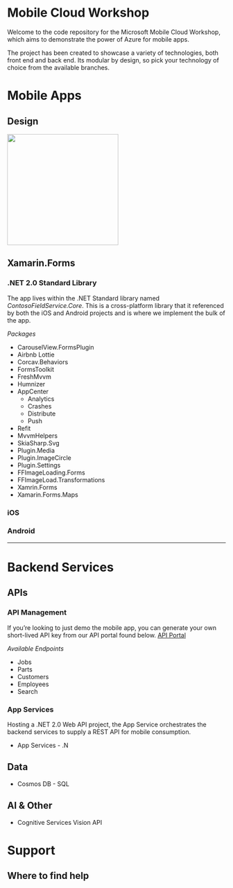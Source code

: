# Mobile Cloud Workshop

Welcome to the code repository for the Microsoft Mobile Cloud Workshop, which aims to demonstrate the power of Azure for mobile apps. 

The project has been created to showcase a variety of technologies, both front end and back end. Its modular by design, so pick your technology of choice from the available branches.  

# Mobile Apps
## Design
<img src="https://github.com/MikeCodesDotNet/Mobile-Cloud-Workshop/blob/master/Resources/Design/iPhone%20X%20-%20Splash.png" width="256">



## Xamarin.Forms
### .NET 2.0 Standard Library
The app lives within the .NET Standard library named *ContosoFieldService.Core*. This is a cross-platform library that it referenced by both the iOS and Android projects and is where we implement the bulk of the app. 

*Packages*
* CarouselView.FormsPlugin
* Airbnb Lottie 
* Corcav.Behaviors
* FormsToolkit
* FreshMvvm
* Humnizer
* AppCenter
	* Analytics
	* Crashes
	* Distribute
	* Push
* Refit
* MvvmHelpers
* SkiaSharp.Svg
* Plugin.Media
* Plugin.ImageCircle
* Plugin.Settings
* FFImageLoading.Forms
* FFImageLoad.Transformations
* Xamrin.Forms
* Xamarin.Forms.Maps

### iOS


### Android



---
# Backend Services
## APIs
### API Management
If you’re looking to just demo the mobile app, you can generate your own short-lived API key from our API portal found below. 
[API Portal](https://contosomaintenance.portal.azure-api.net/)

*Available Endpoints*
* Jobs
* Parts
* Customers
* Employees
* Search

### App Services
Hosting a .NET 2.0 Web API project, the App Service orchestrates the backend services to supply a REST API for mobile consumption. 

* App Services - .N
## Data
* Cosmos DB - SQL

## AI & Other
* Cognitive Services Vision API

# Support
## Where to find help
